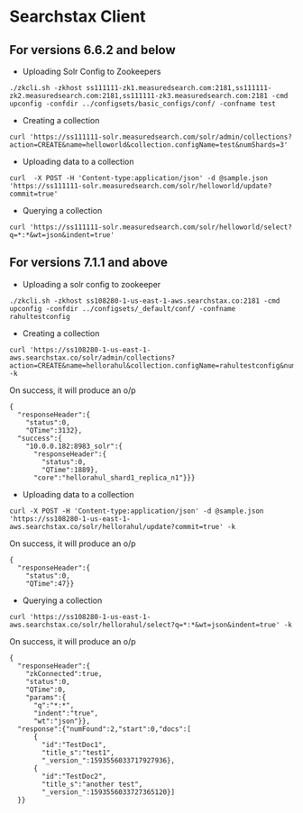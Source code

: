 # Searchstax Client

## For versions 6.6.2 and below

* Uploading Solr Config to Zookeepers
```
./zkcli.sh -zkhost ss111111-zk1.measuredsearch.com:2181,ss111111-zk2.measuredsearch.com:2181,ss111111-zk3.measuredsearch.com:2181 -cmd upconfig -confdir ../configsets/basic_configs/conf/ -confname test
```

* Creating a collection
```
curl 'https://ss111111-solr.measuredsearch.com/solr/admin/collections?action=CREATE&name=helloworld&collection.configName=test&numShards=3'
```

* Uploading data to a collection
```
curl  -X POST -H 'Content-type:application/json' -d @sample.json 'https://ss111111-solr.measuredsearch.com/solr/helloworld/update?commit=true'
```

* Querying a collection
```
curl 'https://ss111111-solr.measuredsearch.com/solr/helloworld/select?q=*:*&wt=json&indent=true'
```    

## For versions 7.1.1 and above

* Uploading a solr config to zookeeper
```
./zkcli.sh -zkhost ss108280-1-us-east-1-aws.searchstax.co:2181 -cmd upconfig -confdir ../configsets/_default/conf/ -confname rahultestconfig 
```

* Creating a collection
```
curl 'https://ss108280-1-us-east-1-aws.searchstax.co/solr/admin/collections?action=CREATE&name=hellorahul&collection.configName=rahultestconfig&numShards=1&replicationFactor=1&maxShardsPerNode=1' -k
```
On success, it will produce an o/p
```
{
  "responseHeader":{
    "status":0,
    "QTime":3132},
  "success":{
    "10.0.0.182:8983_solr":{
      "responseHeader":{
        "status":0,
        "QTime":1889},
      "core":"hellorahul_shard1_replica_n1"}}}
```

* Uploading data to a collection
```
curl -X POST -H 'Content-type:application/json' -d @sample.json 'https://ss108280-1-us-east-1-aws.searchstax.co/solr/hellorahul/update?commit=true' -k
```
On success, it will produce an o/p
```
{
  "responseHeader":{
    "status":0,
    "QTime":47}}
```

* Querying a collection
```
curl 'https://ss108280-1-us-east-1-aws.searchstax.co/solr/hellorahul/select?q=*:*&wt=json&indent=true' -k
```
On success, it will produce an o/p
```
{
  "responseHeader":{
    "zkConnected":true,
    "status":0,
    "QTime":0,
    "params":{
      "q":"*:*",
      "indent":"true",
      "wt":"json"}},
  "response":{"numFound":2,"start":0,"docs":[
      {
        "id":"TestDoc1",
        "title_s":"test1",
        "_version_":1593556033717927936},
      {
        "id":"TestDoc2",
        "title_s":"another test",
        "_version_":1593556033727365120}]
  }}
```
